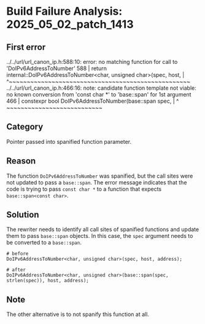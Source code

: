 # Build Failure Analysis: 2025_05_02_patch_1413

## First error

../../url/url_canon_ip.h:588:10: error: no matching function for call to 'DoIPv6AddressToNumber'
  588 |   return internal::DoIPv6AddressToNumber<char, unsigned char>(spec, host,
      |          ^~~~~~~~~~~~~~~~~~~~~~~~~~~~~~~~~~~~~~~~~~~~~~~~~~~~
../../url/url_canon_ip.h:466:16: note: candidate function template not viable: no known conversion from 'const char *' to 'base::span<const char>' for 1st argument
  466 | constexpr bool DoIPv6AddressToNumber(base::span<const CHAR> spec,
      |                ^                     ~~~~~~~~~~~~~~~~~~~~~~~~~~~

## Category
Pointer passed into spanified function parameter.

## Reason
The function `DoIPv6AddressToNumber` was spanified, but the call sites were not updated to pass a `base::span`. The error message indicates that the code is trying to pass `const char *` to a function that expects `base::span<const char>`.

## Solution
The rewriter needs to identify all call sites of spanified functions and update them to pass `base::span` objects. In this case, the `spec` argument needs to be converted to a `base::span`.
```
# before
DoIPv6AddressToNumber<char, unsigned char>(spec, host, address);

# after
DoIPv6AddressToNumber<char, unsigned char>(base::span(spec, strlen(spec)), host, address);
```

## Note
The other alternative is to not spanify this function at all.